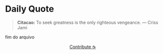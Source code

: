 # Daily Quote

> **Citacao:** To seek greatness is the only righteous vengeance. — Criss Jami

fim do arquivo

<watermark-footer>
<p align="center">
  <a href="https://github.com/ruisuan/ruisuan/blob/main/contribute.md">Contribute ☕</a>
</p>
</watermark-footer>
